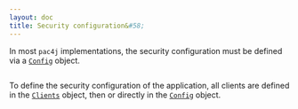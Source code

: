 ```yaml
---
layout: doc
title: Security configuration&#58;
---
```


In most `pac4j` implementations, the security configuration must be defined via a [`Config`](https://github.com/pac4j/pac4j/blob/master/pac4j-core/src/main/java/org/pac4j/core/config/Config.java) object.

```java

```




To define the security configuration of the application, all clients are defined in the [`Clients`](https://github.com/pac4j/pac4j/blob/master/pac4j-core/src/main/java/org/pac4j/core/client/Clients.java) object, then or directly in the [`Config`]() object.
